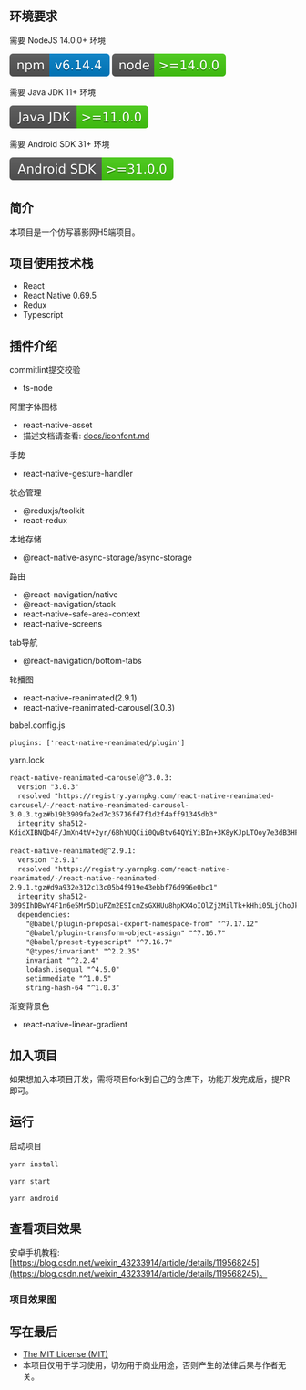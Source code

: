 ## 环境要求

需要 NodeJS 14.0.0+ 环境

![](./src/assets/design-sketch/npm-6.14.4.svg)
![](./src/assets/design-sketch/node-14.0.0.svg)

需要 Java JDK 11+ 环境

![](./src/assets/design-sketch/java-jdk-11.0.0.svg)

需要 Android SDK 31+ 环境

![](./src/assets/design-sketch/android-sdk-31.0.0.svg)

## 简介

本项目是一个仿写慕影网H5端项目。

## 项目使用技术栈

* React
* React Native 0.69.5
* Redux
* Typescript

## 插件介绍

commitlint提交校验

* ts-node

阿里字体图标
* react-native-asset
* 描述文档请查看: [docs/iconfont.md](docs/iconfont.md)

手势
* react-native-gesture-handler

状态管理
* @reduxjs/toolkit
* react-redux

本地存储
* @react-native-async-storage/async-storage

路由
* @react-navigation/native
* @react-navigation/stack
* react-native-safe-area-context
* react-native-screens

tab导航
* @react-navigation/bottom-tabs

轮播图
* react-native-reanimated(2.9.1)
* react-native-reanimated-carousel(3.0.3)

babel.config.js
```
plugins: ['react-native-reanimated/plugin']
```

yarn.lock
```
react-native-reanimated-carousel@^3.0.3:
  version "3.0.3"
  resolved "https://registry.yarnpkg.com/react-native-reanimated-carousel/-/react-native-reanimated-carousel-3.0.3.tgz#b19b3909fa2ed7c35716fd7f1d2f4aff91345db3"
  integrity sha512-KdidXIBNQb4F/JmXn4tV+2yr/6BhYUQCii0QwBtv64QYiYiBIn+3K8yKJpLTOoy7e3dB3HFKD69VwCCw8ujd2w==

react-native-reanimated@^2.9.1:
  version "2.9.1"
  resolved "https://registry.yarnpkg.com/react-native-reanimated/-/react-native-reanimated-2.9.1.tgz#d9a932e312c13c05b4f919e43ebbf76d996e0bc1"
  integrity sha512-309SIhDBwY4F1n6e5Mr5D1uPZm2ESIcmZsGXHUu8hpKX4oIOlZj2MilTk+kHhi05LjChoJkcpfkstotCJmPRPg==
  dependencies:
    "@babel/plugin-proposal-export-namespace-from" "^7.17.12"
    "@babel/plugin-transform-object-assign" "^7.16.7"
    "@babel/preset-typescript" "^7.16.7"
    "@types/invariant" "^2.2.35"
    invariant "^2.2.4"
    lodash.isequal "^4.5.0"
    setimmediate "^1.0.5"
    string-hash-64 "^1.0.3"
```

渐变背景色
* react-native-linear-gradient

## 加入项目

如果想加入本项目开发，需将项目fork到自己的仓库下，功能开发完成后，提PR即可。

## 运行

启动项目

```
yarn install
```

```
yarn start
```

```
yarn android
```

## 查看项目效果

安卓手机教程: [https://blog.csdn.net/weixin_43233914/article/details/119568245](https://blog.csdn.net/weixin_43233914/article/details/119568245)。

### 项目效果图

## 写在最后

* [The MIT License (MIT)](https://github.com/xlz122/react-native-movie/blob/master/LICENSE)
* 本项目仅用于学习使用，切勿用于商业用途，否则产生的法律后果与作者无关。
